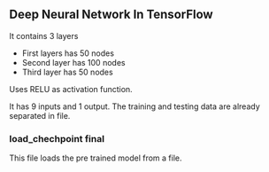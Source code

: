 ## Deep Neural Network In TensorFlow

It contains 3 layers
- First layers has 50 nodes
- Second layer has 100 nodes
- Third layer has 50 nodes

Uses RELU as activation function.

It has 9 inputs and 1 output. The training and testing data are already separated in file.

### load_chechpoint final

This file loads the pre trained model from a file.